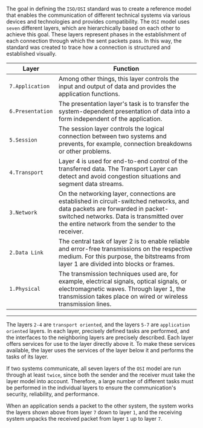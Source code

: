 The goal in defining the `ISO/OSI` standard was to create a reference model that enables the communication of different technical systems via various devices and technologies and provides compatibility. The `OSI` model uses `seven` different layers, which are hierarchically based on each other to achieve this goal. These layers represent phases in the establishment of each connection through which the sent packets pass. In this way, the standard was created to trace how a connection is structured and established visually.

|**Layer**|**Function**|
|---|---|
|`7.Application`|Among other things, this layer controls the input and output of data and provides the application functions.|
|`6.Presentation`|The presentation layer's task is to transfer the system-dependent presentation of data into a form independent of the application.|
|`5.Session`|The session layer controls the logical connection between two systems and prevents, for example, connection breakdowns or other problems.|
|`4.Transport`|Layer 4 is used for end-to-end control of the transferred data. The Transport Layer can detect and avoid congestion situations and segment data streams.|
|`3.Network`|On the networking layer, connections are established in circuit-switched networks, and data packets are forwarded in packet-switched networks. Data is transmitted over the entire network from the sender to the receiver.|
|`2.Data Link`|The central task of layer 2 is to enable reliable and error-free transmissions on the respective medium. For this purpose, the bitstreams from layer 1 are divided into blocks or frames.|
|`1.Physical`|The transmission techniques used are, for example, electrical signals, optical signals, or electromagnetic waves. Through layer 1, the transmission takes place on wired or wireless transmission lines.|

---

The layers `2-4` are `transport oriented`, and the layers `5-7` are `application oriented` layers. In each layer, precisely defined tasks are performed, and the interfaces to the neighboring layers are precisely described. Each layer offers services for use to the layer directly above it. To make these services available, the layer uses the services of the layer below it and performs the tasks of its layer.

If two systems communicate, all seven layers of the `OSI` model are run through at least `twice`, since both the sender and the receiver must take the layer model into account. Therefore, a large number of different tasks must be performed in the individual layers to ensure the communication's security, reliability, and performance.

When an application sends a packet to the other system, the system works the layers shown above from layer `7` down to layer `1`, and the receiving system unpacks the received packet from layer `1` up to layer `7`.